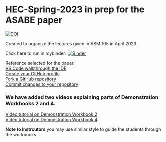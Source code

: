# HEC-Spring-2023 in prep for the ASABE paper
[![DOI](https://zenodo.org/badge/629244238.svg)](https://zenodo.org/badge/latestdoi/629244238)


Created to organize the lectures given in ASM 105 in April 2023.

Click here to run in mybinder:
[![Binder](https://mybinder.org/badge_logo.svg)](https://mybinder.org/v2/gh/oats-center/PythonInDigitalAg/HEAD)

Reference selected for the paper:  
[VS Code walkthrough the IDE](https://youtu.be/B-s71n0dHUk?si=P9fCCpTmndf3yxnL)    
[Create your GitHub profile](https://youtu.be/ZhHDfZ-l7ZU?si=RXl7QwyR8WxIiLbg)  
[Fork a GitHub repository](https://youtu.be/ZB9VgHFqqXU?si=ZaZ-V5kLYc3gZWrn)  
[Commit changes to your repository](https://youtu.be/nT1NPCyTtyo?si=ObX0uZTESoEN-BJJ)  

### We have added two videos explaining parts of Demonstration Workbooks 2 and 4.

 [Video tutorial on Demonstration Workbook 2](https://youtu.be/0KHdMqQzisk)  
 [Video tutorial on Demonstration Workbook 4](https://youtu.be/JtbCXUeL688)  

**Note to Instrcutors**
you may use similar style to guide the students through the workbooks .
